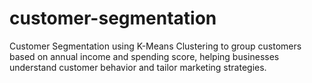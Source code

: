 # customer-segmentation
Customer Segmentation using K-Means Clustering to group customers based on annual income and spending score, helping businesses understand customer behavior and tailor marketing strategies.
